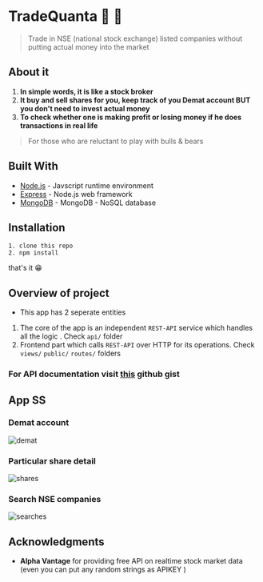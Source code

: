 # TradeQuanta :ox: :bear:
> Trade in NSE (national stock exchange) listed companies without putting actual money into the market

## About it
1. **In simple words, it is like a stock broker**
2. **It buy and sell shares for you, keep track of you Demat account BUT you don't need to invest actual money**
3. **To check whether one is making profit or losing money if he does transactions in real life**

> For those who are reluctant to play with bulls & bears


## Built With

* [Node.js](https://github.com/nodejs/node) - Javscript runtime environment
*  [Express](https://github.com/expressjs/express) - Node.js web framework
* [MongoDB](https://github.com/mongodb/mongo) - MongoDB - NoSQL database

## Installation
``` 
1. clone this repo
2. npm install
```
that's it :grin:

## Overview of project

* This app has 2 seperate entities
1. The core of the app is an independent ```REST-API``` service which handles all the logic . Check ```api/``` folder
2. Frontend part which calls ```REST-API``` over HTTP for its operations. Check ```views/``` ```public/``` ```routes/``` folders

### For API documentation visit [this](https://gist.github.com/Aneesh540/5cece956a7846057d2af05adff659509) github gist



## App SS

### Demat account
![demat](https://1.bp.blogspot.com/-PcIsqmY3wfc/X3n8BcqtufI/AAAAAAAAAQM/wunP7PVPEh4p0cbMz4lxhwmqZwdR0T2TgCLcBGAsYHQ/s1648/83335181-7fd44c80-a2c8-11ea-8e03-ebf03a6f9490.gif)




### Particular share detail
![shares](https://1.bp.blogspot.com/-WOu0e8Pvz8g/X3n8BdP447I/AAAAAAAAAQQ/cbO80US7w3cFDEZ0rAUUM8jTYmA_ep3bwCLcBGAsYHQ/s1637/83335185-82cf3d00-a2c8-11ea-8f0a-246b18c704fb.gif)

### Search NSE companies
![searches](https://1.bp.blogspot.com/-3tS8bil6EVA/X3n8BRi0sDI/AAAAAAAAAQU/dzd95m3eNBsdL3SOvz1vWP3ulv4HKfuAgCLcBGAsYHQ/s1884/output-onlinepngtools.gif)

## Acknowledgments
* **Alpha Vantage** for providing free API on realtime stock market data (even you can put any random strings as APIKEY )

